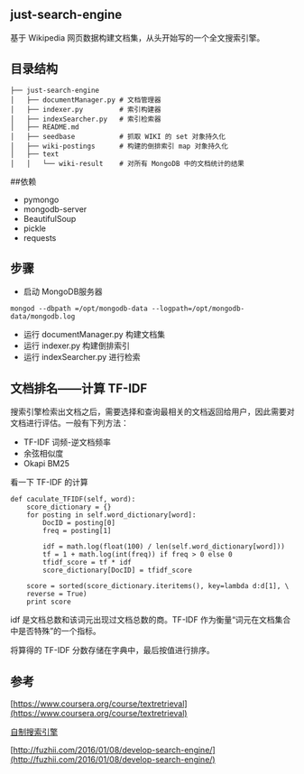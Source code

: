 ## just-search-engine

基于 Wikipedia 网页数据构建文档集，从头开始写的一个全文搜索引擎。

## 目录结构

```
├── just-search-engine
│   ├── documentManager.py # 文档管理器
│   ├── indexer.py         # 索引构建器
│   ├── indexSearcher.py   # 索引检索器
│   ├── README.md          
│   ├── seedbase           # 抓取 WIKI 的 set 对象持久化
│   ├── wiki-postings      # 构建的倒排索引 map 对象持久化
│   ├── text
│   │   └── wiki-result    # 对所有 MongoDB 中的文档统计的结果

```

##依赖

 + pymongo
 + mongodb-server
 + BeautifulSoup
 + pickle
 + requests

## 步骤
* 启动 MongoDB服务器

```
mongod --dbpath =/opt/mongodb-data --logpath=/opt/mongodb-data/mongodb.log
```

* 运行 documentManager.py 构建文档集
* 运行 indexer.py 构建倒排索引
* 运行 indexSearcher.py 进行检索

## 文档排名——计算 TF-IDF

搜索引擎检索出文档之后，需要选择和查询最相关的文档返回给用户，因此需要对文档进行评估。一般有下列方法：

* TF-IDF 词频-逆文档频率
* 余弦相似度
* Okapi BM25

看一下 TF-IDF 的计算

```
def caculate_TFIDF(self, word):
    score_dictionary = {}
    for posting in self.word_dictionary[word]:
        DocID = posting[0]
        freq = posting[1]

        idf = math.log(float(100) / len(self.word_dictionary[word]))
        tf = 1 + math.log(int(freq)) if freq > 0 else 0
        tfidf_score = tf * idf
        score_dictionary[DocID] = tfidf_score
            
    score = sorted(score_dictionary.iteritems(), key=lambda d:d[1], \
    reverse = True)
    print score
```

idf 是文档总数和该词元出现过文档总数的商。TF-IDF 作为衡量“词元在文档集合中是否特殊”的一个指标。

将算得的 TF-IDF 分数存储在字典中，最后按值进行排序。

## 参考

[https://www.coursera.org/course/textretrieval](https://www.coursera.org/course/textretrieval)

[自制搜索引擎](http://book.douban.com/subject/26681675/)

[http://fuzhii.com/2016/01/08/develop-search-engine/](http://fuzhii.com/2016/01/08/develop-search-engine/)



